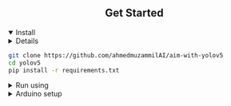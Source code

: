 

## <div align="center">Get Started</div>

<details open>
<summary>Install</summary>
<details>

Clone repo and install [requirements.txt](https://github.com/ultralytics/yolov5/blob/master/requirements.txt) in a
[**Python>=3.7.0**](https://www.python.org/) environment, including
[**PyTorch>=1.7**](https://pytorch.org/get-started/locally/).\n
  Install [ROS](http://wiki.ros.org/ROS/Installation) \n
  You'd need 2 servos attached to the camera for yaw and pitch movement
  </details>


```bash
git clone https://github.com/ahmedmuzammilAI/aim-with-yolov5 
cd yolov5
pip install -r requirements.txt 
```

</details>


<details>
<summary>Run using</summary>

```bash
roscore # run in a separate terminal
python detectwros.py --weights {your weights file} --conf 0.50 --source 0 # webcam
  
```

</details>

<details>
<summary>Arduino setup</summary>

Attach the servos to camera module
  you can buy one from [here](https://www.amazon.in/Techtonics-bracket-camera-platform-2-Axis/dp/B08GG75JD2/ref=asc_df_B08GG75JD2/?tag=googleshopdes-21&linkCode=df0&hvadid=397082759516&hvpos=&hvnetw=g&hvrand=1244238866930319523&hvpone=&hvptwo=&hvqmt=&hvdev=c&hvdvcmdl=&hvlocint=&hvlocphy=1007740&hvtargid=pla-1225842568200&psc=1&ext_vrnc=hi)

Upload the aim-servo arduino code
  and you're good to go
</details>




